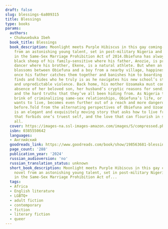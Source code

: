 ```yaml
---
draft: false
slug: blessings-6a809315
title: Blessings
type: books
params:
  authors:
  - Chukwuebuka Ibeh
  book_title: Blessings
  book_description: Moonlight meets Purple Hibiscus in this gay coming-of-age novel
    from an astonishing young talent, set in post-military Nigeria and culminating
    in the Same-Sex Marriage Prohibition Act of 2014.Obiefuna has always been the
    black sheep of his family—sensitive where his father, Anozie, is pragmatic, a
    dancer where his brother, Ekene, is a natural athlete. But when an intimate connection
    blossoms between Obiefuna and a boy from a nearby village, happiness is fleeting
    once his father catches them together and banishes him to boarding school.Obiefuna
    finds and hides who he truly is as he navigates his new school’s strict hierarchy
    and unpredictable violence. Back home, his mother Uzoamaka must contend with the
    absence of her beloved son, her husband’s cryptic reasons for sending him away,
    and the hard truths that they’ve all been hiding from. As Nigeria teeters on the
    brink of criminalizing same-sex relationships, Obiefuna’s life, or the life he
    wants to live, becomes even further out of a reach and more dangerous than ever
    before.Told from the alternating perspectives of Obiefuna and Uzoamaka, Blessings
    is an elegant and exquisitely moving story that asks how to live freely in a country
    that forbids one’s truest self, and the love that can flourish in spite of it
    all.
  cover: https://images-na.ssl-images-amazon.com/images/S/compressed.photo.goodreads.com/books/1696973052i/198563681.jpg
  isbn: 0385550642
  languages:
  - Английский
  goodreads_link: https://www.goodreads.com/book/show/198563681-blessings
  page_count: '288'
  publication_year: '2024'
  russian_audioversion: 'no'
  russian_translation_status: unknown
  short_book_description: Moonlight meets Purple Hibiscus in this gay coming-of-age
    novel from an astonishing young talent, set in post-military Nigeria and culminating
    in the Same-Sex Marriage Prohibition Act of...
  tags:
  - Africa
  - English literature
  - LGBTQ+
  - adult fiction
  - contemporary
  - fiction
  - literary fiction
  - queer
---
```

